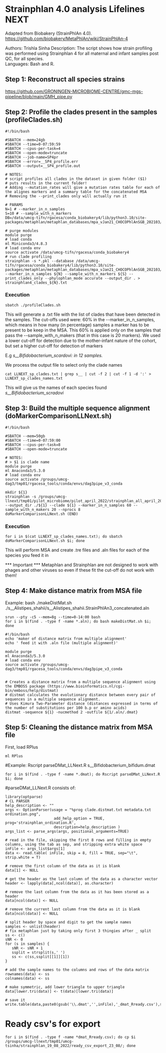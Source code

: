 # Strainphlan 4.0 analysis Lifelines NEXT 

Adapted from Biobakery (StrainPhlAn 4.0). 
https://github.com/biobakery/MetaPhlAn/wiki/StrainPhlAn-4

Authors: Trishla Sinha
Description: The script shows how strain profiling was performed using Strainphlan 4 for all maternal and infant samples post QC, for all species.   
Languages: Bash and R.   

## Step 1: Reconstruct all species strains

https://github.com/GRONINGEN-MICROBIOME-CENTRE/gmc-mgs-pipeline/blob/main/GMH_pipe.py 

## Step 2: Profile the clades present in the samples (profileClades.sh)

```
#!/bin/bash

#SBATCH --mem=24gb
#SBATCH --time=0-07:59:59
#SBATCH --cpus-per-task=4
#SBATCH --open-mode=truncate
#SBATCH --job-name=SP4pr
#SBATCH --error=__SP4_profile.err
#SBATCH --output=__SP4_profile.out

# NOTES:
# script profiles all clades in the dataset in given folder ($1)
# puts results in the current folder!
# Adding --mutation_rates will give a mutation rates table for each of the alignes markers and a summary table for the concatenated MSA
# Removing the --print_clades only will actually run it 

# PARAMS
N=1 # --marker_in_n_samples
S=10 # --sample_with_n_markers
DB=/data/umcg-tifn/rgacesa/conda_biobakery4/lib/python3.10/site-packages/metaphlan/metaphlan_databases/mpa_vJan21_CHOCOPhlAnSGB_202103/mpa_vJan21_CHOCOPhlAnSGB_202103.pkl 

# purge modules
module purge
# load conda
ml Miniconda3/4.8.3
# load conda env
source activate /data/umcg-tifn/rgacesa/conda_biobakery4
# run clade profiling
strainphlan -s *.pkl --database /data/umcg-tifn/rgacesa/conda_biobakery4/lib/python3.10/site-packages/metaphlan/metaphlan_databases/mpa_vJan21_CHOCOPhlAnSGB_202103/mpa_vJan21_CHOCOPhlAnSGB_202103.pkl --marker_in_n_samples ${N} --sample_with_n_markers ${S} --print_clades_only --phylophlan_mode accurate --output_dir . > strainphlan4_clades_${N}.txt

```
### Execution 

```
sbatch ./profileClades.sh 

```
This will generate a .txt file with the list of clades that have been detected in the samples. The cut-offs used were: 60% in the --marker_in_n_samples, which means in how many (in percentage) samples a marker has to be present to be keep in the MSA. This 60% is applied only on the samples that pass the --sample_with_n_makers (that in this case is 20 markers). We used a lower cut-off for detection due to the mother-infant nature of the cohort, but set a higher cut-off for detection of markers

E.g _s__Bifidobacterium_scardovi: in 12 samples._ 

We process the output file to select only the clade names

```
cat LLNEXT_sp_clades.txt | grep s__ | cut -f 2 | cut -f 1 -d ':' > LLNEXT_sp_clades_names.txt

```

This will give us the names of each species found 
_s__Bifidobacterium_scradovi_

## Step 3: Build the multiple sequence alignment (doMarkerComparisonLLNext.sh)


```
#!/bin/bash

#SBATCH --mem=50gb
#SBATCH --time=0-07:59:00
#SBATCH --cpus-per-task=8
#SBATCH --open-mode=truncate

# NOTES:
# > $1 is clade name
module purge
ml Anaconda3/5.3.0
# load conda env
source activate /groups/umcg-dag3/tmp01/rgacesa_tools/conda/envs/dag3pipe_v3_conda

mkdir ${1}
strainphlan -s /groups/umcg-llnext/tmp01/pilot_microbiome/pilot_april_2022/strainphlan_all_april_2022/*.pkl  --output_dir ./${1} --clade ${1} --marker_in_n_samples 60 --sample_with_n_makers 20 --nprocs 8
doMarkerComparisonLLNext.sh (END)

```

### Execution

```
for i in $(cat LLNEXT_sp_clades_names.txt); do sbatch doMarkerComparisonLLNext.sh $i; done 
```
This will perform MSA and create .tre files and .aln files for each of the species you feed it in 

*** Important *** Metaphlan and Strainphlan are not designed to work with phages and other viruses so even if these fit the cut-off do not work with them! 




## Step 4: Make distance matrix from MSA file

Example: 
bash ./makeDistMat.sh ./s__Alistipes_shahii/s__Alistipes_shahii.StrainPhlAn3_concatenated.aln

```
srun --pty -c5 --mem=8g --time=0-14:00 bash
for i in $(find . -type f -name *.aln); do bash makeDistMat.sh $i; done 
```
```
#!/bin/bash
echo 'maker of distance matrix from multiple alignment'
echo ' feed it with .aln file (multiple alignment)'

module purge
ml Anaconda3/5.3.0
# load conda env
source activate /groups/umcg-dag3/tmp01/rgacesa_tools/conda/envs/dag3pipe_v3_conda


# Creates a distance matrix from a multiple sequence alignment using the EMBOSS package (https://www.bioinformatics.nl/cgi-bin/emboss/help/distmat) 
# distmat calculates the evolutionary distance between every pair of sequences in a multiple sequence alignment.
# Uses Kimura Two-Parameter distance (distances expressed in terms of the number of substitutions per 100 b.p or amino acids) 
distmat -sequence ${1} -nucmethod 2 -outfile ${1/.aln/.dmat}

```
## Step 5: Cleaning the distance matrix from MSA file 

First, load RPlus
```
ml RPlus 
```

#Example: Rscript parseDMat_LLNext.R s__Bifidobacterium_bifidum.dmat
```
for i in $(find . -type f -name *.dmat); do Rscript parseDMat_LLNext.R $i; done 
```
#parseDMat_LLNext.R consists of: 
```
library(optparse)
# CL PARSER
help_description <- ""
args <- OptionParser(usage = "%prog clade.distmat.txt metadata.txt ordination.png",
                      add_help_option = TRUE, prog='strainphlan_ordination.R',
                      description=help_description )
args_list <- parse_args(args, positional_arguments=TRUE)

# read in the file, skipping the first 8 rows and filling in empty columns, using the tab as sep, and stripping extra white space
inFile <- args_list$args[1]
data <- read.table( inFile, skip = 8, fill = TRUE, sep="\t", strip.white = T)

# remove the first column of the data as it is blank
data[1] <- NULL

# get the header as the last column of the data as a character vector
header <- lapply(data[,ncol(data)], as.character)

# remove the last column from the data as it has been stored as a header
data[ncol(data)] <- NULL

# remove the current last column from the data as it is blank
data[ncol(data)] <- NULL

# split header by space and digit to get the sample names
samples <- unlist(header)
# fix metaphlan just by taking only first 3 thingies after _ split
ss <- c()
sNR <- 0
for (s in samples) {
   sNR <- sNR + 1
   ssplit = strsplit(s,' ')
   ss <- c(ss,ssplit[[1]][1])
}

# add the sample names to the columns and rows of the data matrix
rownames(data) <- ss
colnames(data) <- ss

# make symmetric, add lower triangle to upper triangle
data[lower.tri(data)] <- t(data)[lower.tri(data)]

# save it
write.table(data,paste0(gsub('\\.dmat','',inFile),'_dmat_Rready.csv'),sep=',',row.names=T)

```
# Ready csv's for export 
```
for i in $(find . -type f -name *dmat_Rready.csv); do cp $i /groups/umcg-llnext/tmp01/umcg-tsinha/strainphlan_19_08_2022/ready_csv_export_23_08/; done

```
